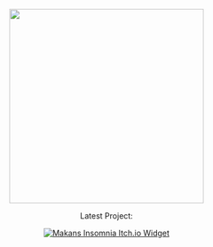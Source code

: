 <p align="center">
<img width="350px" src="https://github.com/pazdalski/pazdalski/assets/30959656/fac090ac-a13f-480a-b127-5cda01158398" alt=""/> 
</p>
  <p align="center"> Latest Project:</p>
<p align="center">
    <a href="https://pazdalski.itch.io/makans-insomnia" target="_blank" rel="noreferrer"><img src="https://i.imgur.com/wKznLQU.png" alt="Makans Insomnia Itch.io Widget"/></a>
</p>

